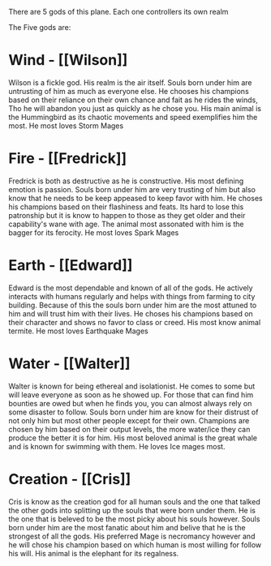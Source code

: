 There are 5 gods of this plane. Each one controllers its own realm


The Five gods are:

# Wind - [[Wilson]]
Wilson is a fickle god. His realm is the air itself. Souls born under him are untrusting of him as much as everyone else. He chooses his champions based on their reliance on their own chance and fait as he rides the winds, Tho he will abandon you just as quickly as he chose you. His main animal is the Hummingbird as its chaotic movements and speed exemplifies him the most. He most loves Storm Mages
# Fire - [[Fredrick]]
Fredrick is both as destructive as he is constructive. His most defining emotion is passion. Souls born under him are very trusting of him but also know that he needs to be keep appeased to keep favor with him. He choses his champions based on their flashiness and feats. Its hard to lose this patronship but it is know to happen to those as they get older and their capability's wane with age. The animal most assonated with him is the bagger for its ferocity. He most loves Spark Mages

# Earth - [[Edward]]
Edward is the most dependable and known of all of the gods. He actively interacts with humans regularly and helps with things from farming to city building. Because of this the souls born under him are the most attuned to him and will trust him with their lives. He choses his champions based on their character and shows no favor to class or creed. His most know animal termite. He most loves Earthquake Mages
# Water - [[Walter]]
Walter is known for being ethereal and isolationist. He comes to some but will leave everyone as soon as he showed up. For those that can find him bounties are owed but when he finds you, you can almost always rely on some disaster to follow. Souls born under him are know for their distrust of not only him but most other people except for their own. Champions are chosen by him based on their output levels, the more water/ice they can produce the better it is for him. His most beloved animal is the great whale and is known for swimming with them. He loves Ice mages most.


# Creation - [[Cris]]
Cris is know as the creation god for all human souls and the one that talked the other gods into splitting up the souls that were born under them. He is the one that is beleved to be the most picky about his souls however. Souls born under him are the most fanatic about him and belive that he is the strongest of all the gods. His preferred Mage is necromancy however and he will chose his champion based on which human is most willing for follow his will. His animal is the elephant for its regalness. 